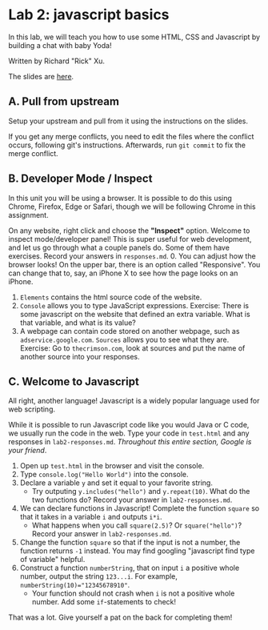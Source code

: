 # Lab 2: javascript basics
In this lab, we will teach you how to use some HTML, CSS and Javascript by building a chat with baby Yoda!

Written by Richard "Rick" Xu.

The slides are [here](https://docs.google.com/presentation/d/1c_cJ3O9BvWNrVVOXSlzjmWT-Rkbbe_ruQNlPW5XBnzc/edit#slide=id.g28cc7345fd6_0_5). 

## A. Pull from upstream
Setup your upstream and pull from it using the instructions on the slides.

If you get any merge conflicts, you need to edit the files where the conflict occurs, following git's instructions. Afterwards, run `git commit` to fix the merge conflict.

## B. Developer Mode / Inspect
In this unit you will be using a browser. It is possible to do this using Chrome, Firefox, Edge or Safari, though we will be following Chrome in this assignment.

On any website, right click and choose the **"Inspect"** option. Welcome to inspect mode/developer panel! This is super useful for web development, and let us go through what a couple panels do. Some of them have exercises. Record your answers in `responses.md`.
0. You can adjust how the browser looks! On the upper bar, there is an option called "Responsive". You can change that to, say, an iPhone X to see how the page looks on an iPhone.
1. `Elements` contains the html source code of the website. 
2. `Console` allows you to type JavaScript expressions. Exercise: There is some javascript on the website that defined an extra variable. What is that variable, and what is its value?
3. A webpage can contain code stored on another webpage, such as `adservice.google.com`. `Sources` allows you to see what they are. Exercise: Go to `thecrimson.com`, look at sources and put the name of another source into your responses.

## C. Welcome to Javascript
All right, another language! Javascript is a widely popular language used for web scripting.

While it is possible to run Javascript code like you would Java or C code, we usually run the code in the web. Type your code in `test.html` and any responses in `lab2-responses.md`. *Throughout this entire section, Google is your friend*.
1. Open up `test.html` in the browser and visit the console.
2. Type `console.log("Hello World")` into the console.
3. Declare a variable `y` and set it equal to your favorite string.
    * Try outputing `y.includes("hello")` and `y.repeat(10)`. What do the two functions do? Record your answer in `lab2-responses.md`.
4. We can declare functions in Javascript! Complete the function `square` so that it takes in a variable `i` and outputs `i*i`.
    * What happens when you call `square(2.5)`? Or `square("hello")`? Record your answer in `lab2-responses.md`.
5. Change the function `square` so that if the input is not a number, the function returns `-1` instead. You may find googling "javascript find type of variable" helpful.
6. Construct a function `numberString`, that on input `i` a positive whole number, output the string `123...i`. For example, `numberString(10)="12345678910"`. 
    * Your function should not crash when `i` is not a positive whole number. Add some `if`-statements to check!

That was a lot. Give yourself a pat on the back for completing them!
